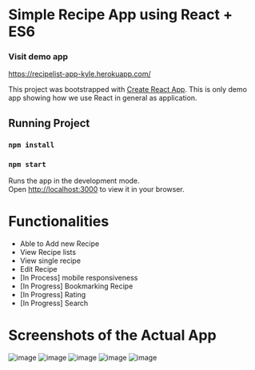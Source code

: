 # Simple Recipe App using React + ES6 

### Visit demo app
https://recipelist-app-kyle.herokuapp.com/

This project was bootstrapped with [Create React App](https://github.com/facebook/create-react-app).
This is only demo app showing how we use React in general as application.

## Running Project
### `npm install`
### `npm start`

Runs the app in the development mode.\
Open [http://localhost:3000](http://localhost:3000) to view it in your browser.

# Functionalities 
- Able to Add new Recipe
- View Recipe lists
- View single recipe
- Edit Recipe
- [In Process] mobile responsiveness
- [In Progress] Bookmarking Recipe
- [In Progress] Rating
- [In Progress] Search

# Screenshots of the Actual App
![image](https://user-images.githubusercontent.com/82791084/152117192-4577493a-d762-41ba-9329-6dd281cbc5b8.png)
![image](https://user-images.githubusercontent.com/82791084/154222891-b13f822b-7dfc-45ed-bb07-5fc9a5556691.png)
![image](https://user-images.githubusercontent.com/82791084/152117266-7890b154-2e72-4be2-95fa-2f08cd7b3324.png)
![image](https://user-images.githubusercontent.com/82791084/152117288-1a1bd029-a5f6-49ba-add9-7b5731d6fffd.png)
![image](https://user-images.githubusercontent.com/82791084/152117687-ef683577-4c65-403c-9e24-4691c6b61f73.png)
